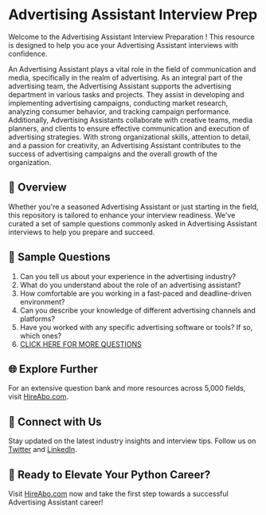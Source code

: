 # Advertising Assistant Interview Prep

Welcome to the Advertising Assistant Interview Preparation ! This resource is designed to help you ace your Advertising Assistant interviews with confidence.

An Advertising Assistant plays a vital role in the field of communication and media, specifically in the realm of advertising. As an integral part of the advertising team, the Advertising Assistant supports the advertising department in various tasks and projects. They assist in developing and implementing advertising campaigns, conducting market research, analyzing consumer behavior, and tracking campaign performance. Additionally, Advertising Assistants collaborate with creative teams, media planners, and clients to ensure effective communication and execution of advertising strategies. With strong organizational skills, attention to detail, and a passion for creativity, an Advertising Assistant contributes to the success of advertising campaigns and the overall growth of the organization.

## 🚀 Overview

Whether you're a seasoned Advertising Assistant or just starting in the field, this repository is tailored to enhance your interview readiness. We've curated a set of sample questions commonly asked in Advertising Assistant interviews to help you prepare and succeed.

## 📝 Sample Questions

1. Can you tell us about your experience in the advertising industry?
2. What do you understand about the role of an advertising assistant?
3. How comfortable are you working in a fast-paced and deadline-driven environment?
4. Can you describe your knowledge of different advertising channels and platforms?
5. Have you worked with any specific advertising software or tools? If so, which ones?
6. [CLICK HERE FOR MORE QUESTIONS](https://hireabo.com/job/8_3_26/Advertising%20Assistant)

## 🌐 Explore Further

For an extensive question bank and more resources across 5,000 fields, visit [HireAbo.com](https://www.hireabo.com).

## 📱 Connect with Us

Stay updated on the latest industry insights and interview tips. Follow us on [Twitter](https://twitter.com/hireabo) and [LinkedIn](https://www.linkedin.com/in/hire-abo-3609972a8/).

## 🚀 Ready to Elevate Your Python Career?

Visit [HireAbo.com](https://www.hireabo.com) now and take the first step towards a successful Advertising Assistant career!